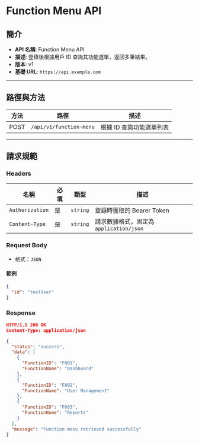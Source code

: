 # Function Menu API

## 簡介
- **API 名稱**: Function Menu API
- **描述**: 登錄後根據用戶 ID 查詢其功能選單，返回多筆結果。
- **版本**: v1
- **基礎 URL**: `https://api.example.com`

---

## 路徑與方法

| 方法  | 路徑                   | 描述                    |
|-------|------------------------|-------------------------|
| POST  | `/api/v1/function-menu` | 根據 ID 查詢功能選單列表 |

---

## 請求規範

### Headers
| 名稱           | 必填 | 類型          | 描述                       |
|-----------------|------|---------------|----------------------------|
| `Authorization` | 是   | `string`      | 登錄時獲取的 Bearer Token  |
| `Content-Type`  | 是   | `string`      | 請求數據格式，固定為 `application/json` |

### Request Body
- 格式：`JSON`

#### 範例
```json
{
  "id": "testUser"
}
```
### Response
```json
HTTP/1.1 200 OK
Content-Type: application/json

{
  "status": "success",
  "data": [
    {
      "FunctionID": "F001",
      "FunctionName": "Dashboard"
    },
    {
      "FunctionID": "F002",
      "FunctionName": "User Management"
    },
    {
      "FunctionID": "F003",
      "FunctionName": "Reports"
    }
  ],
  "message": "Function menu retrieved successfully"
}


